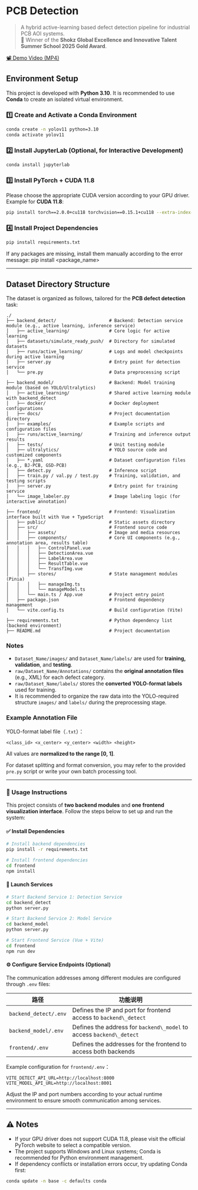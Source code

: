 # PCB Detection

> A hybrid active-learning based defect detection pipeline for industrial PCB AOI systems.  
> 🥇 Winner of the **Shokz Global Excellence and Innovative Talent Summer School 2025 Gold Award**.

[📽️ Demo Video (MP4)](docs/demonstration.mp4)

## Environment Setup

This project is developed with **Python 3.10**. It is recommended to use **Conda** to create an isolated virtual environment.

### 1️⃣ Create and Activate a Conda Environment

```bash
conda create -n yolov11 python=3.10
conda activate yolov11
```

### 2️⃣ Install JupyterLab (Optional, for Interactive Development)

```bash
conda install jupyterlab
```

### 3️⃣ Install PyTorch + CUDA 11.8

Please choose the appropriate CUDA version according to your GPU driver.
Example for **CUDA 11.8**:

```bash
pip install torch==2.0.0+cu118 torchvision==0.15.1+cu118 --extra-index-url https://download.pytorch.org/whl/cu118
```

### 4️⃣ Install Project Dependencies

```bash
pip install requirements.txt
```
If any packages are missing, install them manually according to the error message: pip install <package_name>

---

## Dataset Directory Structure

The dataset is organized as follows, tailored for the **PCB defect detection** task:

```plaintext
./
├── backend_detect/                    # Backend: Detection service module (e.g., active learning, inference service)
│   ├── active_learning/               # Core logic for active learning
│   ├── datasets/simulate_ready_push/  # Directory for simulated datasets
│   ├── runs/active_learning/          # Logs and model checkpoints during active learning
│   ├── server.py                      # Entry point for detection service
│   └── pre.py                         # Data preprocessing script

├── backend_model/                     # Backend: Model training module (based on YOLO/Ultralytics)
│   ├── active_learning/               # Shared active learning module with backend_detect
│   ├── docker/                        # Docker deployment configurations
│   ├── docs/                          # Project documentation directory
│   ├── examples/                      # Example scripts and configuration files
│   ├── runs/active_learning/          # Training and inference output results
│   ├── tests/                         # Unit testing module
│   ├── ultralytics/                   # YOLO source code and customized components
│   ├── *.yaml                         # Dataset configuration files (e.g., BJ-PCB, GSD-PCB)
│   ├── detect.py                      # Inference script
│   ├── train.py / val.py / test.py    # Training, validation, and testing scripts
│   ├── server.py                      # Entry point for training service
│   └── image_labeler.py               # Image labeling logic (for interactive annotation)

├── frontend/                          # Frontend: Visualization interface built with Vue + TypeScript
│   ├── public/                        # Static assets directory
│   ├── src/                           # Frontend source code
│   │   ├── assets/                    # Image and media resources
│   │   ├── components/                # Core UI components (e.g., annotation area, results table)
│   │   │   ├── ControlPanel.vue
│   │   │   ├── DetectionArea.vue
│   │   │   ├── LabelArea.vue
│   │   │   ├── ResultTable.vue
│   │   │   └── TransfImg.vue
│   │   ├── stores/                    # State management modules (Pinia)
│   │   │   ├── manageImg.ts
│   │   │   └── manageModel.ts
│   │   └── main.ts / App.vue          # Project entry point
│   ├── package.json                   # Frontend dependency management
│   └── vite.config.ts                 # Build configuration (Vite)

├── requirements.txt                   # Python dependency list (backend environment)
├── README.md                          # Project documentation
```

### Notes

* `Dataset_Name/images/` and `Dataset_Name/labels/` are used for **training, validation**, and **testing**.
* `raw/Dataset_Name/Annotations/` contains the **original annotation files** (e.g., XML) for each defect category.
* `raw/Dataset_Name/labels/` stores the **converted YOLO-format labels** used for training.
* It is recommended to organize the raw data into the YOLO-required structure `images/` and `labels/` during the preprocessing stage.

### Example Annotation File

YOLO-format label file（`.txt`）：

```
<class_id> <x_center> <y_center> <width> <height>
```

All values are **normalized to the range [0, 1]**.

For dataset splitting and format conversion, you may refer to the provided `pre.py` script or write your own batch processing tool.

---

### 🧭 Usage Instructions

This project consists of **two backend modules** and **one frontend visualization interface**.
Follow the steps below to set up and run the system:

#### ✅ Install Dependencies

```bash
# Install backend dependencies
pip install -r requirements.txt

# Install frontend dependencies
cd frontend
npm install
```

#### 🚀 Launch Services

```bash
# Start Backend Service 1: Detection Service
cd backend_detect
python server.py

# Start Backend Service 2: Model Service
cd backend_model
python server.py

# Start Frontend Service (Vue + Vite)
cd frontend
npm run dev
```

#### ⚙️ Configure Service Endpoints (Optional)

The communication addresses among different modules are configured through `.env` files:

| 路径                    | 功能说明                                        |
| --------------------- | ------------------------------------------- |
| `backend_detect/.env` | Defines the IP and port for frontend access to `backend\_detect`             |
| `backend_model/.env`  | Defines the address for `backend\_model` to access `backend\_detect`    |
| `frontend/.env`       | Defines the addresses for the frontend to access both backends |

Example configuration for `frontend/.env`：

```env
VITE_DETECT_API_URL=http://localhost:8000
VITE_MODEL_API_URL=http://localhost:8001
```

Adjust the IP and port numbers according to your actual runtime environment to ensure smooth communication among services.

---

## ⚠️ Notes

* If your GPU driver does not support CUDA 11.8, please visit the official PyTorch website
 to select a compatible version.
* The project supports Windows and Linux systems; Conda is recommended for Python environment management.
* If dependency conflicts or installation errors occur, try updating Conda first:

```bash
conda update -n base -c defaults conda
```



